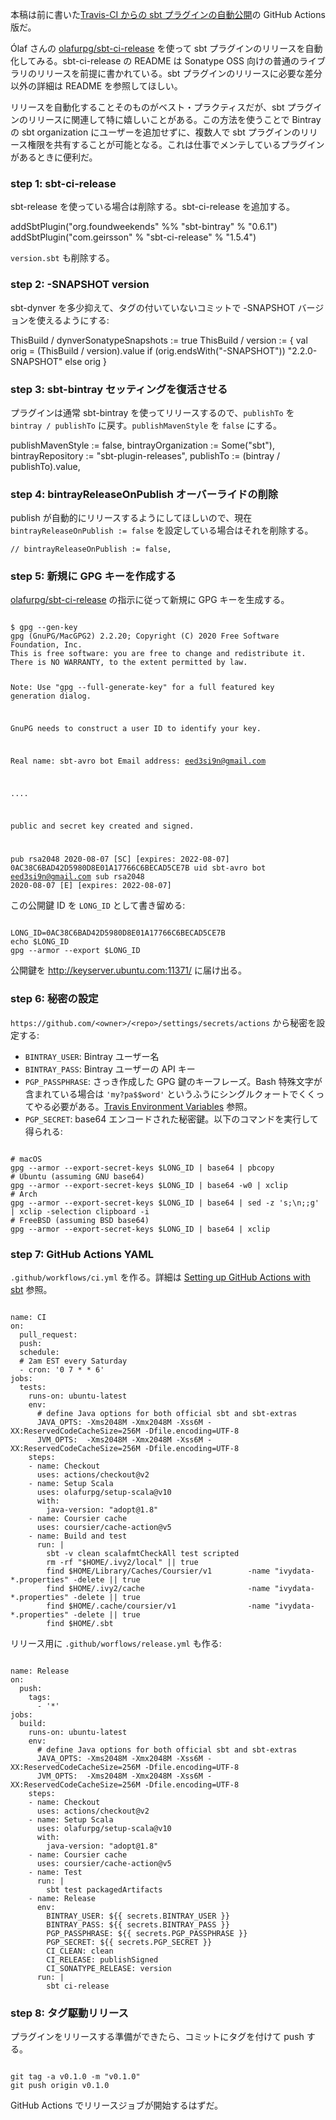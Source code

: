   [1]: https://github.com/olafurpg/sbt-ci-release

本稿は前に書いた[Travis-CI からの sbt プラグインの自動公開](https://eed3si9n.com/ja/auto-publish-sbt-plugin)の GitHub Actions 版だ。

Ólaf さんの [olafurpg/sbt-ci-release][1] を使って sbt プラグインのリリースを自動化してみる。sbt-ci-release の README は Sonatype OSS 向けの普通のライブラリのリリースを前提に書かれている。sbt プラグインのリリースに必要な差分以外の詳細は README を参照してほしい。

リリースを自動化することそのものがベスト・プラクティスだが、sbt プラグインのリリースに関連して特に嬉しいことがある。この方法を使うことで Bintray の sbt organization にユーザーを追加せずに、複数人で sbt プラグインのリリース権限を共有することが可能となる。これは仕事でメンテしているプラグインがあるときに便利だ。

### step 1: sbt-ci-release

sbt-release を使っている場合は削除する。sbt-ci-release を追加する。

<scala>
addSbtPlugin("org.foundweekends" %% "sbt-bintray" % "0.6.1")
addSbtPlugin("com.geirsson" % "sbt-ci-release" % "1.5.4")
</scala>

`version.sbt` も削除する。

### step 2: -SNAPSHOT version

sbt-dynver を多少抑えて、タグの付いていないコミットで -SNAPSHOT バージョンを使えるようにする:

<scala>
ThisBuild / dynverSonatypeSnapshots := true
ThisBuild / version := {
  val orig = (ThisBuild / version).value
  if (orig.endsWith("-SNAPSHOT")) "2.2.0-SNAPSHOT"
  else orig
}
</scala>

### step 3: sbt-bintray セッティングを復活させる

プラグインは通常 sbt-bintray を使ってリリースするので、`publishTo` を `bintray / publishTo` に戻す。`publishMavenStyle` を `false` にする。

<scala>
  publishMavenStyle := false,
  bintrayOrganization := Some("sbt"),
  bintrayRepository := "sbt-plugin-releases",
  publishTo := (bintray / publishTo).value,
</scala>

### step 4: bintrayReleaseOnPublish オーバーライドの削除

publish が自動的にリリースするようにしてほしいので、現在 `bintrayReleaseOnPublish := false` を設定している場合はそれを削除する。

```
// bintrayReleaseOnPublish := false,
```

### step 5: 新規に GPG キーを作成する

[olafurpg/sbt-ci-release][1] の指示に従って新規に GPG キーを生成する。

<code>
$ gpg --gen-key
gpg (GnuPG/MacGPG2) 2.2.20; Copyright (C) 2020 Free Software Foundation, Inc.
This is free software: you are free to change and redistribute it.
There is NO WARRANTY, to the extent permitted by law.

Note: Use "gpg --full-generate-key" for a full featured key generation dialog.

GnuPG needs to construct a user ID to identify your key.

Real name: sbt-avro bot
Email address: eed3si9n@gmail.com

....

public and secret key created and signed.

pub   rsa2048 2020-08-07 [SC] [expires: 2022-08-07]
      0AC38C6BAD42D5980D8E01A17766C6BECAD5CE7B
uid                      sbt-avro bot <eed3si9n@gmail.com>
sub   rsa2048 2020-08-07 [E] [expires: 2022-08-07]
</code>

この公開鍵 ID を `LONG_ID` として書き留める:

<code>
LONG_ID=0AC38C6BAD42D5980D8E01A17766C6BECAD5CE7B
echo $LONG_ID
gpg --armor --export $LONG_ID
</code>

公開鍵を http://keyserver.ubuntu.com:11371/ に届け出る。

### step 6: 秘密の設定

`https://github.com/<owner>/<repo>/settings/secrets/actions` から秘密を設定する:

- `BINTRAY_USER`: Bintray ユーザー名
- `BINTRAY_PASS`: Bintray ユーザーの API キー
- `PGP_PASSPHRASE`: さっき作成した GPG 鍵のキーフレーズ。Bash 特殊文字が含まれている場合は `'my?pa$$word'` というふうにシングルクォートでくくってやる必要がある。[Travis Environment Variables](https://docs.travis-ci.com/user/environment-variables/#defining-variables-in-repository-settings) 参照。
- `PGP_SECRET`: base64 エンコードされた秘密鍵。以下のコマンドを実行して得られる:

<code>
# macOS
gpg --armor --export-secret-keys $LONG_ID | base64 | pbcopy
# Ubuntu (assuming GNU base64)
gpg --armor --export-secret-keys $LONG_ID | base64 -w0 | xclip
# Arch
gpg --armor --export-secret-keys $LONG_ID | base64 | sed -z 's;\n;;g' | xclip -selection clipboard -i
# FreeBSD (assuming BSD base64)
gpg --armor --export-secret-keys $LONG_ID | base64 | xclip
</code>

### step 7: GitHub Actions YAML

`.github/workflows/ci.yml` を作る。詳細は [Setting up GitHub Actions with sbt](https://www.scala-sbt.org/1.x/docs/GitHub-Actions-with-sbt.html) 参照。

<code>
name: CI
on:
  pull_request:
  push:
  schedule:
  # 2am EST every Saturday
  - cron: '0 7 * * 6'
jobs:
  tests:
    runs-on: ubuntu-latest
    env:
      # define Java options for both official sbt and sbt-extras
      JAVA_OPTS: -Xms2048M -Xmx2048M -Xss6M -XX:ReservedCodeCacheSize=256M -Dfile.encoding=UTF-8
      JVM_OPTS:  -Xms2048M -Xmx2048M -Xss6M -XX:ReservedCodeCacheSize=256M -Dfile.encoding=UTF-8
    steps:
    - name: Checkout
      uses: actions/checkout@v2
    - name: Setup Scala
      uses: olafurpg/setup-scala@v10
      with:
        java-version: "adopt@1.8"
    - name: Coursier cache
      uses: coursier/cache-action@v5
    - name: Build and test
      run: |
        sbt -v clean scalafmtCheckAll test scripted
        rm -rf "$HOME/.ivy2/local" || true
        find $HOME/Library/Caches/Coursier/v1        -name "ivydata-*.properties" -delete || true
        find $HOME/.ivy2/cache                       -name "ivydata-*.properties" -delete || true
        find $HOME/.cache/coursier/v1                -name "ivydata-*.properties" -delete || true
        find $HOME/.sbt
</code>

リリース用に `.github/worflows/release.yml` も作る:

<code>
name: Release
on:
  push:
    tags:
      - '*'
jobs:
  build:
    runs-on: ubuntu-latest
    env:
      # define Java options for both official sbt and sbt-extras
      JAVA_OPTS: -Xms2048M -Xmx2048M -Xss6M -XX:ReservedCodeCacheSize=256M -Dfile.encoding=UTF-8
      JVM_OPTS:  -Xms2048M -Xmx2048M -Xss6M -XX:ReservedCodeCacheSize=256M -Dfile.encoding=UTF-8
    steps:
    - name: Checkout
      uses: actions/checkout@v2
    - name: Setup Scala
      uses: olafurpg/setup-scala@v10
      with:
        java-version: "adopt@1.8"
    - name: Coursier cache
      uses: coursier/cache-action@v5
    - name: Test
      run: |
        sbt test packagedArtifacts
    - name: Release
      env:
        BINTRAY_USER: ${{ secrets.BINTRAY_USER }}
        BINTRAY_PASS: ${{ secrets.BINTRAY_PASS }}
        PGP_PASSPHRASE: ${{ secrets.PGP_PASSPHRASE }}
        PGP_SECRET: ${{ secrets.PGP_SECRET }}
        CI_CLEAN: clean
        CI_RELEASE: publishSigned
        CI_SONATYPE_RELEASE: version
      run: |
        sbt ci-release
</code>

### step 8: タグ駆動リリース

プラグインをリリースする準備ができたら、コミットにタグを付けて push する。

<code>
git tag -a v0.1.0 -m "v0.1.0"
git push origin v0.1.0
</code>

GitHub Actions でリリースジョブが開始するはずだ。
